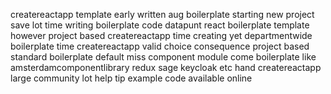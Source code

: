 createreactapp template early written aug boilerplate starting new project save lot time writing boilerplate code datapunt react boilerplate template however project based createreactapp time creating yet departmentwide boilerplate time createreactapp valid choice consequence project based standard boilerplate default miss component module come boilerplate like amsterdamcomponentlibrary redux sage keycloak etc hand createreactapp large community lot help tip example code available online